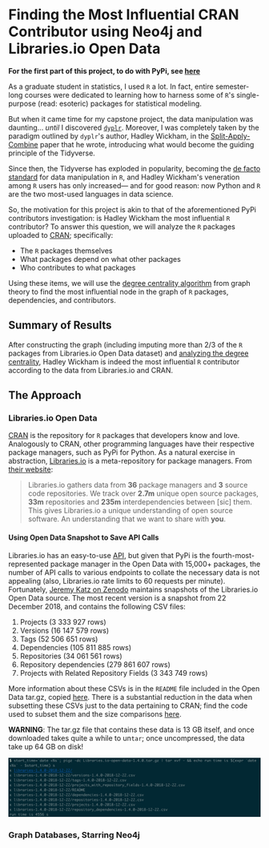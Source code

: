 # Finding the Most Influential CRAN Contributor using Neo4j and Libraries.io Open Data
__For the first part of this project, to do with PyPi, see [here](https://github.com/ebb-earl-co/libraries_io)__

As a graduate student in statistics, I used `R` a lot. In fact, entire
semester-long courses were dedicated to learning how to harness some of
`R`'s single-purpose (read: esoteric) packages for statistical modeling.

But when it came time for my capstone project, the data manipulation was
daunting... _until_ I discovered [`dyplr`](https://dplyr.tidyverse.org/).
Moreover, I was completely taken by the paradigm outlined by `dyplr`'s author,
Hadley Wickham, in the
[Split-Apply-Combine](https://vita.had.co.nz/papers/plyr.pdf) paper that he
wrote, introducing what would become the guiding principle of the Tidyverse.

Since then, the Tidyverse has exploded in popularity, becoming the
[de facto standard](https://www.r-bloggers.com/why-learn-the-tidyverse/) for data
manipulation in `R`, and Hadley Wickham's veneration among `R` users has only
increased— and for good reason: now Python and `R` are the two most-used languages
in data science.

So, the motivation for this project is akin to that of the aforementioned PyPi
contributors investigation: is Hadley Wickham the most influential `R` contributor?
To answer this question, we will analyze the `R` packages uploaded to
[CRAN](https://cran.r-project.org); specifically:
  * The `R` packages themselves
  * What packages depend on what other packages
  * Who contributes to what packages

Using these items, we will use the
[degree centrality algorithm](https://en.wikipedia.org/wiki/Centrality#Degree_centrality)
from graph theory to find the most influential node in the graph of `R` packages,
dependencies, and contributors.
## Summary of Results
After constructing the graph (including imputing more than 2/3 of the `R` packages
from Libraries.io Open Data dataset) and
[analyzing the degree centrality](https://neo4j.com/docs/graph-algorithms/current/algorithms/degree-centrality/),
Hadley Wickham is indeed the most influential `R` contributor according to the
data from Libraries.io and CRAN.
## The Approach
### Libraries.io Open Data
[CRAN](https://cran.r-project.org) is the repository for `R` packages that developers
know and love. Analogously to CRAN, other programming languages have their respective package
managers, such as PyPi for Python. As a natural exercise in abstraction,
[Libraries.io](https://libraries.io) is a meta-repository for
package managers. From [their website](https://libraries.io/data):

> Libraries.io gathers data from **36** package managers and **3** source code repositories.
We track over **2.7m** unique open source packages, **33m** repositories and **235m**
interdependencies between [sic] them. This gives Libraries.io a unique understanding of
open source software. An understanding that we want to share with **you**.

#### Using Open Data Snapshot to Save API Calls
Libraries.io has an easy-to-use [API](https://libraries.io/api), but
given that PyPi is the fourth-most-represented package manager in the Open Data
with 15,000+ packages, the number of API calls to various endpoints to collate
the necessary data is not appealing (also, Libraries.io rate limits to 60 requests
per minute). Fortunately, [Jeremy Katz on Zenodo](https://zenodo.org/record/2536573)
maintains snapshots of the Libraries.io Open Data source. The most recent
version is a snapshot from 22 December 2018, and contains the following CSV files:
  1. Projects (3 333 927 rows)
  2. Versions (16 147 579 rows)
  3. Tags (52 506 651 rows)
  4. Dependencies (105 811 885 rows)
  5. Repositories (34 061 561 rows)
  6. Repository dependencies (279 861 607 rows)
  7. Projects with Related Repository Fields (3 343 749 rows)

More information about these CSVs is in the `README` file included in the Open
Data tar.gz, copied [here](https://github.com/ebb-earl-co/libraries_io_CRAN/blob/master/data/README).
There is a substantial reduction in the data when subsetting these CSVs just
to the data pertaining to CRAN; find the code used to subset them and the
size comparisons [here](https://github.com/ebb-earl-co/libraries_io_CRAN/blob/master/data/cran_subsetting.md).

**WARNING**: The tar.gz file that contains these data is 13 GB itself, and
once downloaded takes quite a while to un`tar`; once uncompressed, the data
take up 64 GB on disk!

![untar time](images/untar_tar_gz_file_time.png)

### Graph Databases, Starring Neo4j
